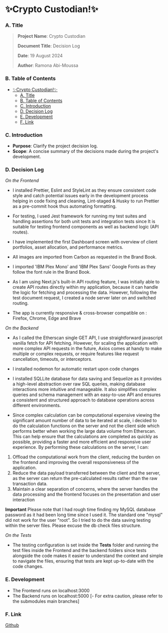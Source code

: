 # ✨Crypto Custodian!✨
### A. Title
> **Project Name**: Crypto Custodian
> 
> **Document Title**: Decision Log
> 
> **Date**: 19 August 2024
> 
> **Author**: Ramona Abi-Moussa

### B. Table of Contents
- [✨Crypto Custodian!✨](#crypto-custodian)
    - [A. Title](#a-title)
    - [B. Table of Contents](#b-table-of-contents)
    - [C. Introduction](#c-introduction)
    - [D. Decision Log](#d-decision-log)
    - [E. Development](#e-development)
    - [F. Link](#f-link)

### C. Introduction
- **Purpose**: Clarify the project decision log.
- **Scope**:  A concise summary of the decisions made during the project's development.

### D. Decision Log

*On the Frontend* 

-  	I installed Prettier, Eslint and StyleLint as they ensure consistent code style and catch potential issues early in the development process helping in code fixing and cleaning, Lint-staged & Husky to run Prettier as a pre-commit hook thus automating formatting.

-  	For testing, I used Jest framework for running my test suites and handling assertions for both unit tests and integration tests since It is suitable for testing frontend components as well as backend logic (API routes).

- I have implemented the first Dashboard screen with overview of
client portfolios, asset allocation, and performance metrics.


- All images are imported from Carbon as requested in the Brand Book.

- I imported 'IBM Plex Mono' and 'IBM Plex Sans' Google Fonts as they follow the font rule in the Brand Book.

- As I am using Next.js's built-in API routing feature, I was initially able to create API routes directly within my application, because it can handle the logic for fetching and processing the data. However, following the test document request, I created a node server later on and switched routing.

- The app is currently responsive & cross-browser compatible on : Firefox, Chrome, Edge and Brave


*On the Backend*

- As I called the Etherscan single GET API, I use straightforward javascript vanilla fetch for API fetching. However, for scaling the application with more complex API requests in the future, Axios comes at handy to make multiple or complex requests, or require features like request cancellation, timeouts, or interceptors.

- I installed nodemon for automatic restart upon code changes

- I installed SQLLite database for data saving and Sequelize as it provides a high-level abstraction over raw SQL queries, making database interactions more intuitive and manageable. It also simplifies complex queries and schema management with an easy-to-use API and ensures a consistent and structured approach to database operations across different environments.

- Since complex calculation can be computational expensive viewing the significant amount number of data to be iterated at scale, i decided to do the calculation functions on the server and not the client side which performs better when working the large data volume from Etherscan. This can help ensure that the calculations are completed as quickly as possible, providing a faster and more efficient and responsive user experience.
By performing these calculations on the server, I can:
1. Offload the computational work from the client, reducing the burden on the frontend and improving the overall responsiveness of the application.
2. Reduce the data payload transferred between the client and the server, as the server can return the pre-calculated results rather than the raw transaction data.
3. Maintain a clear separation of concerns, where the server handles the data processing and the frontend focuses on the presentation and user interaction

__Important__ Please note that I had rough time finding my MySQL database password as it had been long time since I used it. The standard one "mysql" did not work for the user "root". So I tried to do the data saving testing within the server files. Please excuse the db check files structure. 


*On the Tests*

- The testing configuration is set inside the __Tests__ folder and running the test files inside the Frontend and the backend folders since tests alongside the code makes it easier to understand the context and simple to navigate the files, ensuring that tests are kept up-to-date with the code changes.

### E. Development

- The Frontend runs on localhost:3000
- The Backend runs on localhost:5000
[- For extra caution, please refer to the submodules main branches]

### F. Link
   [Github]

   [Github]: <https://github.com/am-ramona/CryptoCustodian>
  

